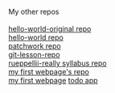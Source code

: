My other repos<br/>
<br/>
[hello-world-original repo](https://github.com/geriari/hello-world-original)<br/>
[hello-world repo](https://github.com/geriari/hello-world)<br/>
[patchwork repo](https://github.com/geriari/patchwork)<br/>
[git-lesson-repo](https://github.com/geriari/git-lesson-repository)<br/>
[rueppellii-really syllabus repo](https://github.com/green-fox-academy/really-syllabus)<br/>
[my first webpage's repo](https://github.com/geriari/geriari.github.io)<br/>
[my first webpage](https://geriari.github.io)
[todo app](https://github.com/geriari/todo-app.git)
